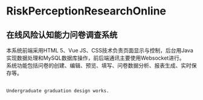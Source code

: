 # RiskPerceptionResearchOnline

## 在线风险认知能力问卷调查系统
本系统前端采用HTML 5、Vue JS、CSS技术负责页面显示与控制，后台用Java实现数据处理和MySQL数据库操作，前后端通讯主要使用Websocket进行。<br>
系统功能包括问卷的创建、编辑、预览、填写、问卷数据分析、报表生成、实时保存等。<br><br>


`Undergraduate graduation design works.`
